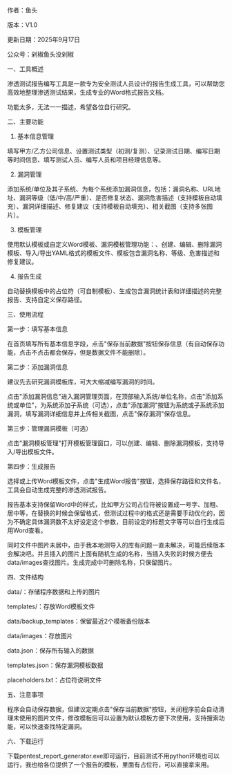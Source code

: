 作者：鱼头

版本：V1.0

更新日期：2025年9月17日

公众号：剁椒鱼头没剁椒


一、工具概述

渗透测试报告编写工具是一款专为安全测试人员设计的报告生成工具，可以帮助您高效地整理渗透测试结果，生成专业的Word格式报告文档。

功能太多，无法一一描述，希望各位自行研究。

  

二、主要功能

1. 基本信息管理

  填写甲方/乙方公司信息、设置测试类型（初测/复测）、记录测试日期、编写日期等时间信息、填写测试人员、编写人员和项目经理信息等。

2. 漏洞管理

  添加系统/单位及其子系统、为每个系统添加漏洞信息，包括：漏洞名称、URL地址、漏洞等级（低/中/高/严重）、是否修复状态、漏洞危害描述（支持模板自动填充）、漏洞详细描述、修复建议（支持模板自动填充）、相关截图（支持多张图片）。

3. 模板管理

  使用默认模板或自定义Word模板、漏洞模板管理功能：、创建、编辑、删除漏洞模板、导入/导出YAML格式的模板文件、模板包含漏洞名称、等级、危害描述和修复建议。

4. 报告生成

自动替换模板中的占位符（可自制模板）、生成包含漏洞统计表和详细描述的完整报告、支持自定义保存路径。

 

三、使用流程

  第一步：填写基本信息

  在首页填写所有基本信息字段，点击"保存当前数据"按钮保存信息（有自动保存功能，点击不点击都会保存，但是数据文件不能删除）。

第二步：添加漏洞信息

建议先去研究漏洞模板库，可大大缩减编写漏洞的时间。

点击"添加漏洞信息"进入漏洞管理页面，在顶部输入系统/单位名称，点击"添加系统或单位"，为系统添加子系统（可选），点击"添加漏洞"按钮为系统或子系统添加漏洞，填写漏洞详细信息并上传相关截图，点击"保存漏洞"保存信息。

  第三步：管理漏洞模板（可选）

  点击"漏洞模板管理"打开模板管理窗口，可以创建、编辑、删除漏洞模板，支持导入/导出模板文件。

  第四步：生成报告

选择或上传Word模板文件，点击"生成Word报告"按钮，选择保存路径和文件名，工具会自动生成完整的渗透测试报告。

报告基本支持保留Word中的样式，比如甲方公司占位符被设置成一号字、加粗、居中等，在替换的时候会保留格式，但测试过程中的格式还是需要手动优化的，因为不确定具体漏洞数不太好设定这个参数，目前设定的标题文字等可以自行生成后用Word查看。

同时文件中图片未居中，由于我本地测导入的库有问题一直未解决，可能后续版本会解决吧。并且插入的图片上面有随机生成的名称，当插入失败的时候方便去data/images查找图片。生成完成中可删除名称，只保留图片。

 

四、文件结构

data/：存储程序数据和上传的图片

templates/：存放Word模板文件

data/backup_templates：保留最近2个模板备份版本

data/images：存放图片

data.json：保存所有输入的数据

templates.json：保存漏洞模板数据

placeholders.txt：占位符说明文件

 

五、注意事项

程序会自动保存数据，但建议定期点击"保存当前数据"按钮，关闭程序前会自动清理未使用的图片文件，修改模板后可以设置为默认模板方便下次使用，支持搜索功能，可以快速查找特定漏洞。



六、下载运行

下载pentest_report_generator.exe即可运行，目前测试不用python环境也可以运行，我也给各位提供了一个报告的模板，里面有占位符，可以直接拿来用。
